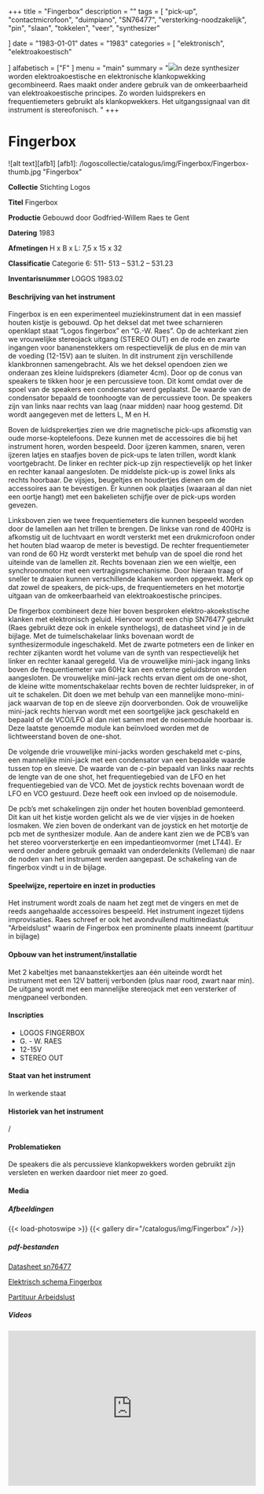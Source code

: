 ﻿+++
title = "Fingerbox"
description = ""
tags = [ "pick-up", "contactmicrofoon", "duimpiano", "SN76477",  "versterking-noodzakelijk", "pin", "slaan", "tokkelen", "veer", "synthesizer"

]
date = "1983-01-01"
dates = "1983"
categories = [ "elektronisch", "elektroakoestisch"

]
alfabetisch = ["F"
]
menu = "main"
summary = "<a href='/logoscollectie/catalogus/1983/fingerbox'><img src='/logoscollectie/catalogus/img/Fingerbox/Fingerbox-thumb.jpg'></a>In deze synthesizer worden elektroakoestische en elektronische klankopwekking gecombineerd. Raes maakt onder andere gebruik van de omkeerbaarheid van elektroakoestische principes. Zo worden luidsprekers en frequentiemeters gebruikt als klankopwekkers. Het uitgangssignaal van dit instrument is stereofonisch. "
+++


# Fingerbox

![alt text][afb1]
[afb1]: /logoscollectie/catalogus/img/Fingerbox/Fingerbox-thumb.jpg "Fingerbox"

**Collectie** 
Stichting Logos

**Titel**
Fingerbox

**Productie**
Gebouwd door Godfried-Willem Raes te Gent

**Datering**
1983

**Afmetingen**
H x B x L: 7,5 x 15 x 32

**Classificatie**
Categorie 6: 511- 513 – 531.2 – 531.23 

**Inventarisnummer**
LOGOS 1983.02

#### Beschrijving van het instrument
Fingerbox is en een experimenteel muziekinstrument dat in een massief houten kistje is gebouwd. Op het deksel dat met twee scharnieren openklapt staat “Logos fingerbox” en “G.-W. Raes”. Op de achterkant zien we vrouwelijke stereojack uitgang (STEREO OUT) en de rode en zwarte ingangen voor bananenstekkers om respectievelijk de  plus en de min van de voeding (12-15V) aan te sluiten.
In dit instrument zijn verschillende klankbronnen samengebracht. Als we het deksel opendoen zien we onderaan zes kleine luidsprekers (diameter 4cm). Door op de conus van speakers te tikken hoor je een percussieve toon. Dit komt omdat over de spoel van de speakers een condensator werd geplaatst. De waarde van de condensator bepaald de toonhoogte van de percussieve toon. De speakers zijn van links naar rechts van laag (naar midden) naar hoog gestemd. Dit wordt aangegeven met de letters L, M en H. 


Boven de luidsprekertjes zien we drie magnetische pick-ups afkomstig van oude morse-koptelefoons. Deze kunnen met de accessoires die bij het instrument horen, worden bespeeld. Door ijzeren kammen, snaren, veren ijzeren latjes en staafjes boven de pick-ups te laten trillen, wordt klank voortgebracht. De linker en rechter pick-up zijn respectievelijk op het linker en rechter kanaal aangesloten. De middelste pick-up is zowel links als rechts hoorbaar. De vijsjes, beugeltjes en houdertjes dienen om de accessoires aan te bevestigen. Er kunnen ook plaatjes (waaraan al dan niet een oortje hangt) met een bakelieten schijfje over de pick-ups worden gevezen.


Linksboven zien we twee frequentiemeters die kunnen bespeeld worden door de lamellen aan het trillen te brengen. De linkse van rond de 400Hz is afkomstig uit de luchtvaart en wordt versterkt met een drukmicrofoon onder het houten blad waarop de meter is bevestigd. De rechter frequentiemeter van rond de 60 Hz wordt versterkt met behulp van de spoel die rond het uiteinde van de lamellen zit.
Rechts bovenaan zien we een wieltje, een synchroonmotor met een vertragingsmechanisme. Door hieraan traag of sneller te draaien kunnen verschillende klanken worden opgewekt. 
Merk op dat zowel de speakers, de pick-ups, de frequentiemeters en het motortje uitgaan van de omkeerbaarheid van elektroakoestische principes. 


De fingerbox combineert deze hier boven besproken elektro-akoekstische klanken met elektronisch geluid. Hiervoor wordt een chip SN76477 gebruikt (Raes gebruikt deze ook in enkele synthelogs), de datasheet vind je in de bijlage. Met de tuimelschakelaar links bovenaan wordt de synthesizermodule ingeschakeld. Met de zwarte potmeters een de linker en rechter zijkanten wordt het volume van de synth van respectievelijk het linker en rechter kanaal geregeld. Via de vrouwelijke mini-jack ingang links boven de frequentiemeter van 60Hz kan een externe geluidsbron worden aangesloten. De vrouwelijke mini-jack rechts ervan dient om de one-shot, de kleine witte momentschakelaar rechts boven de rechter luidspreker, in of uit te schakelen. Dit doen we met behulp van een mannelijke mono-mini-jack waarvan de top en de sleeve zijn doorverbonden. Ook de vrouwelijke mini-jack rechts hiervan wordt met een soortgelijke jack geschakeld en bepaald of de VCO/LFO al dan niet samen met de noisemodule hoorbaar is. Deze laatste genoemde module kan beïnvloed worden met de lichtweerstand boven de one-shot.


De volgende drie vrouwelijke mini-jacks worden geschakeld met c-pins, een mannelijke mini-jack met een condensator van een bepaalde waarde tussen top en sleeve. De waarde van de c-pin bepaald van links naar rechts de lengte van de one shot, het frequentiegebied van de LFO en het frequentiegebied van de VCO. Met de joystick rechts bovenaan wordt de LFO en VCO gestuurd. Deze heeft ook een invloed op de noisemodule.


De pcb’s met schakelingen zijn onder het houten bovenblad gemonteerd. Dit kan uit het kistje worden gelicht als we de vier vijsjes in de hoeken losmaken. We zien boven de onderkant van de joystick en het motortje de pcb met de synthesizer module. Aan de andere kant zien we de PCB’s van het stereo voorversterkertje en een impedantieomvormer (met LT44). Er werd onder andere gebruik gemaakt van onderdelenkits (Velleman) die naar de noden van het instrument werden aangepast. De schakeling van de fingerbox vindt u in de bijlage.
 
#### Speelwijze, repertoire en inzet in producties
Het instrument wordt zoals de naam het zegt met de vingers en met de reeds aangehaalde accessoires bespeeld.
Het instrument ingezet tijdens improvisaties. Raes schreef er ook het avondvullend multimediastuk "Arbeidslust" waarin de Fingerbox een prominente plaats inneemt (partituur in bijlage)

#### Opbouw van het instrument/installatie
Met 2 kabeltjes met banaanstekkertjes aan één uiteinde wordt het instrument met een 12V batterij verbonden (plus naar rood, zwart naar min). 
De uitgang wordt met een mannelijke stereojack met een versterker of mengpaneel verbonden. 

#### Inscripties
- LOGOS FINGERBOX
- G. - W. RAES
- 12-15V
- STEREO OUT 

#### Staat van het instrument
In werkende staat

#### Historiek van het instrument
/

#### Problematieken
De speakers die als percussieve klankopwekkers worden gebruikt zijn versleten en werken daardoor niet meer zo goed. 

#### Media
##### Afbeeldingen
{{< load-photoswipe >}}
{{< gallery dir="/catalogus/img/Fingerbox" />}}

##### pdf-bestanden
[Datasheet sn76477](/logoscollectie/catalogus/pdf/Fingerbox/Datasheet_sn76477.pdf)

[Elektrisch schema Fingerbox](/logoscollectie/catalogus/pdf/Fingerbox/Elektrisch_schema_fingerbox.pdf)

[Partituur Arbeidslust](/logoscollectie/catalogus/pdf/Fingerbox/Partituur_arbeidslust.pdf)


##### Videos
<iframe width="100%" max-width="560" height="315" src="https://www.youtube.com/embed/ggax4hqpwsc" frameborder="0" allow="accelerometer; autoplay; encrypted-media; gyroscope; picture-in-picture" allowfullscreen></iframe>
